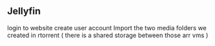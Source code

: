 ## Jellyfin

login to website create user account
Import the two media folders we created in rtorrent ( there is a shared storage between those arr vms )